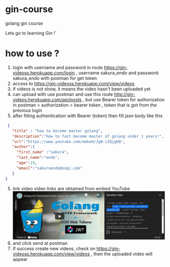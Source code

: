 # gin-course
golang gin course


Lets go to learning Gin !`


# how to use ? 

[//]: # (1. access to https://gin-videoss.herokuapp.com/view/videos , password auth is sakura_endo and username is sakura_endo)
1. login with username and password in route https://gin-videoss.herokuapp.com/login , username sakura_endo and password: sakura_endo with postman for get token
2. access to https://gin-videoss.herokuapp.com/view/videos 
3. if videos is not show, it means the video hasn't been uploaded yet
4. can upload with use postman and use this route http://gin-videos.herokuapp.com/api/posts , but use Bearer token for authorization in postman > authorization > bearer token , token that is got from the previous login
5. after filling authentication with Bearer (token) then fill json body like this 
 ```json
  {
    "title" : "how to become master golang",
    "description":"how to fast become master of golang under 1 years!",
    "url":"https://www.youtube.com/embed/JgW-i2QjgHQ",
    "author":{
      "first_name" :"sakura",
      "last_name":"endo",
      "age":19,
      "email":"sakuraendo@nogi.com"
    }
}
 ```
5. link video video links are obtained from embed YouTube
![](/templates/images/1.png?raw=true "Optional Title")
6. and click send at postman
7. if success create new videos, check on https://gin-videoss.herokuapp.com/view/videos , then the uploaded video will appear